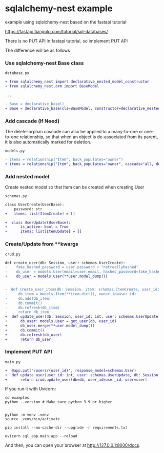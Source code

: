 # sqlalchemy-nest example

example using sqlalchemy-nest based on the fastapi tutorial

https://fastapi.tiangolo.com/tutorial/sql-databases/

There is no PUT API in fastapi tutorial, so implement PUT API

The difference will be as follows

### Use sqlalchemy-nest Base class

```database.py```

```diff
+ from sqlalchemy_nest import declarative_nested_model_constructor
+ from sqlalchemy_nest.orm import BaseModel

...

- Base = declarative_base()
+ Base = declarative_base(cls=BaseModel, constructor=declarative_nested_model_constructor)
```

### Add cascade (If Need)

The delete-orphan cascade can also be applied to a many-to-one or one-to-one relationship, so that when an object is de-associated from its parent, it is also automatically marked for deletion.

```models.py```

```diff
- items = relationship("Item", back_populates="owner")
+ items = relationship("Item", back_populates="owner", cascade="all, delete-orphan")
```

### Add nested model

Create nested model so that Item can be created when creating User

```schemas.py```

```diff
class UserCreate(UserBase):
    password: str
+   items: list[ItemCreate] = []

+  class UserUpdate(UserBase):
+      is_active: bool = True
+      items: list[ItemUpdate] = []
```


### Create/Update from **kwargs

```crud.py```

```diff
def create_user(db: Session, user: schemas.UserCreate):
-    fake_hashed_password = user.password + "notreallyhashed"
-    db_user = models.User(email=user.email, hashed_password=fake_hashed_password)
+    db_user = models.User(**user.model_dump())


-　def create_user_item(db: Session, item: schemas.ItemCreate, user_id: int):
-     db_item = models.Item(**item.dict(), owner_id=user_id)
-     db.add(db_item)
-     db.commit()
-     db.refresh(db_item)
-     return db_item
+  def update_user(db: Session, user_id: int, user: schemas.UserUpdate):
+      db_user: models.User = get_user(db, user_id)
+      db_user.merge(**user.model_dump())
+      db.commit()
+      db.refresh(db_user)
+      return db_user
```

### Implement PUT API

```main.py```

```diff
+  @app.put("/users/{user_id}", response_model=schemas.User)
+  def update_user(user_id: int, user: schemas.UserUpdate, db: Session = Depends(get_db)):
+      return crud.update_user(db=db, user_id=user_id, user=user)
```


If you run it with Uvicorn:

```
cd examples
python --version # Make sure python 3.9 or higher


python -m venv .venv
source .venv/bin/activate

pip install --no-cache-dir --upgrade -r requirements.txt

uvicorn sql_app.main:app --reload
```

And then, you can open your browser at http://127.0.0.1:8000/docs.
